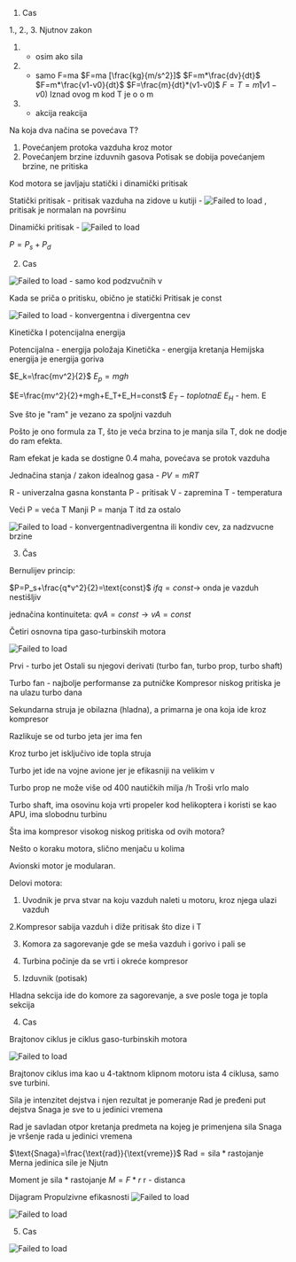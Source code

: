 1. Cas

1., 2., 3. Njutnov zakon
1. - osim ako sila
2. - samo F=ma
$F=ma [\frac{kg}{m/s^2}]$
$F=m*\frac{dv}{dt}$
$F=m*\frac{v1-v0}{dt}$
$F=\frac{m}{dt}*(v1-v0)$
$F=T=m̊(v1-v0)$
Iznad ovog m kod T je o
o
m
3. - akcija reakcija


Na koja dva načina se povećava T?
1. Povećanjem protoka vazduha kroz motor
2. Povećanjem brzine izduvnih gasova
Potisak se dobija povećanjem brzine, ne pritiska

Kod motora se javljaju statički i dinamički pritisak

Statički pritisak - pritisak vazduha na zidove u kutiji - ![Failed to load](./skica(1)(2).jpg)
 , pritisak je normalan na površinu

Dinamički pritisak - ![Failed to load](./skica3.jpg)

$P=P_s+P_d$

2. Cas

![Failed to load](./skica4.jpg) - samo kod podzvučnih v

Kada se priča o pritisku, obično je statički
Pritisak je const

![Failed to load](./skica5.jpg) - konvergentna i divergentna cev

Kinetička I potencijalna energija

Potencijalna - energija položaja 
Kinetička - energija kretanja
Hemijska energija je energija goriva

$E_k=\frac{mv^2}{2}$
$E_p=mgh$

$E=\frac{mv^2}{2}+mgh+E_T+E_H=const$
$E_T - toplotna E$
$E_H$ - hem. E

Sve što je "ram" je vezano za spoljni vazduh

Pošto je ono formula za T, što je veća brzina to je manja sila T, dok ne dodje do ram efekta.

Ram efekat je kada se dostigne 0.4 maha, povećava se protok vazduha

Jednačina stanja / zakon idealnog gasa - $PV=mRT$

R - univerzalna gasna konstanta
P - pritisak
V - zapremina
T - temperatura

Veći P = veća T
Manji P = manja T
itd za ostalo 

![Failed to load](./skica6.jpg) - konvergentnadivergentna ili kondiv cev, za nadzvucne brzine

3. Čas

Bernulijev princip:

$P=P_s+\frac{q*v^2}{2}=\text{const}$
$if q=const→$ onda je vazduh nestišljiv

jednačina kontinuiteta: $qvA=const→vA=const$

Četiri osnovna tipa gaso-turbinskih motora

![Failed to load](./slika7.jpg)

Prvi - turbo jet
Ostali su njegovi derivati (turbo fan, turbo prop, turbo shaft)

Turbo fan - najbolje performanse za putničke
Kompresor niskog pritiska je na ulazu turbo dana

Sekundarna struja je obilazna (hladna), a primarna je ona koja ide kroz kompresor

Razlikuje se od turbo jeta jer ima fen

Kroz turbo jet isključivo ide topla struja

Turbo jet ide na vojne avione jer je efikasniji na velikim v

Turbo prop ne može više od 400 nautičkih milja /h
Troši vrlo malo

Turbo shaft, ima osovinu koja vrti propeler kod helikoptera i koristi se kao APU, ima slobodnu turbinu 

Šta ima kompresor visokog niskog pritiska od ovih motora?

Nešto o koraku motora, slično menjaču u kolima

Avionski motor je modularan.

Delovi motora:
1. Uvodnik je prva stvar na koju vazduh naleti u motoru, kroz njega ulazi vazduh

2.Kompresor sabija vazduh i diže pritisak što dize i T

3. Komora za sagorevanje gde se meša vazduh i gorivo i pali se

4. Turbina počinje da se vrti i okreće kompresor

5. Izduvnik (potisak)

Hladna sekcija ide do komore za sagorevanje, a sve posle toga je topla sekcija

4. Cas

Brajtonov ciklus je ciklus gaso-turbinskih motora

![Failed to load](./slika8.jpg)

Brajtonov ciklus ima kao u 4-taktnom klipnom motoru ista 4 ciklusa, samo sve turbini.

Sila je intenzitet dejstva i njen rezultat je pomeranje
Rad je pređeni put dejstva
Snaga je sve to u jedinici vremena

Rad je savladan otpor kretanja predmeta na kojeg je primenjena sila
Snaga je vršenje rada u jedinici vremena

$\text{Snaga}=\frac{\text{rad}}{\text{vreme}}$
$\text{Rad}=\text{sila}*\text{rastojanje}$
Merna jedinica sile je Njutn

Moment je sila * rastojanje
$M=F*r$
r - distanca

Dijagram Propulzivne efikasnosti
![Failed to load](./slika9.jpg)

![Failed to load](./slika10.jpg)

5. Cas

![Failed to load](./slika11.jpg)

